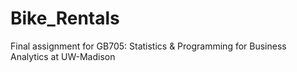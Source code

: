 # Bike_Rentals
Final assignment for GB705: Statistics & Programming for Business Analytics at UW-Madison
